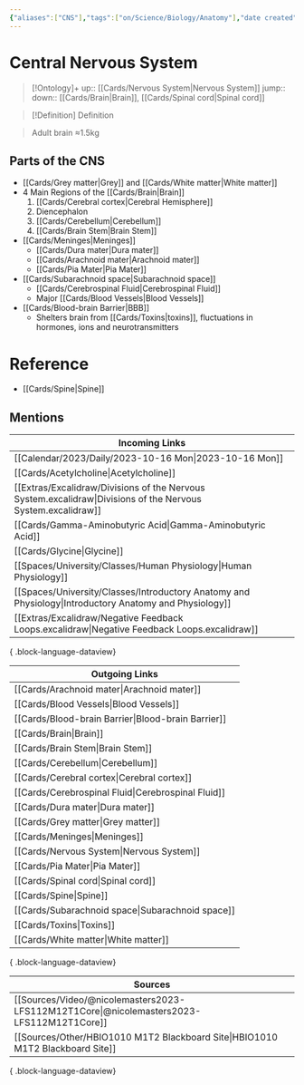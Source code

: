 ```yaml
---
{"aliases":["CNS"],"tags":["on/Science/Biology/Anatomy"],"date created":"2022-11-28 Mon","edited":"2023-04-06 Thu","dg-publish":true,"permalink":"/cards/central-nervous-system/","dgPassFrontmatter":true}
---
```


# Central Nervous System

> [!Ontology]+
> up:: [[Cards/Nervous System\|Nervous System]]
> jump::
> down:: [[Cards/Brain\|Brain]], [[Cards/Spinal cord\|Spinal cord]]

> [!Definition] Definition

> Adult brain ≈1.5kg

## Parts of the CNS

- [[Cards/Grey matter\|Grey]] and [[Cards/White matter\|White matter]]
- 4 Main Regions of the [[Cards/Brain\|Brain]]
	1. [[Cards/Cerebral cortex\|Cerebral Hemisphere]]
	2. Diencephalon
	3. [[Cards/Cerebellum\|Cerebellum]] 
	4. [[Cards/Brain Stem\|Brain Stem]]
- [[Cards/Meninges\|Meninges]]
	- [[Cards/Dura mater\|Dura mater]]
	- [[Cards/Arachnoid mater\|Arachnoid mater]] 
	- [[Cards/Pia Mater\|Pia Mater]]
- [[Cards/Subarachnoid space\|Subarachnoid space]]
	- [[Cards/Cerebrospinal Fluid\|Cerebrospinal Fluid]]
	- Major [[Cards/Blood Vessels\|Blood Vessels]]
- [[Cards/Blood-brain Barrier\|BBB]]
	- Shelters brain from [[Cards/Toxins\|toxins]], fluctuations in hormones, ions and neurotransmitters 

# Reference

- [[Cards/Spine\|Spine]]

## Mentions

| Incoming Links                                                                                                  |
| --------------------------------------------------------------------------------------------------------------- |
| [[Calendar/2023/Daily/2023-10-16 Mon\|2023-10-16 Mon]]                                                       |
| [[Cards/Acetylcholine\|Acetylcholine]]                                                                       |
| [[Extras/Excalidraw/Divisions of the Nervous System.excalidraw\|Divisions of the Nervous System.excalidraw]] |
| [[Cards/Gamma-Aminobutyric Acid\|Gamma-Aminobutyric Acid]]                                                   |
| [[Cards/Glycine\|Glycine]]                                                                                   |
| [[Spaces/University/Classes/Human Physiology\|Human Physiology]]                                             |
| [[Spaces/University/Classes/Introductory Anatomy and Physiology\|Introductory Anatomy and Physiology]]       |
| [[Extras/Excalidraw/Negative Feedback Loops.excalidraw\|Negative Feedback Loops.excalidraw]]                 |

{ .block-language-dataview}

| Outgoing Links                                        |
| ----------------------------------------------------- |
| [[Cards/Arachnoid mater\|Arachnoid mater]]         |
| [[Cards/Blood Vessels\|Blood Vessels]]             |
| [[Cards/Blood-brain Barrier\|Blood-brain Barrier]] |
| [[Cards/Brain\|Brain]]                             |
| [[Cards/Brain Stem\|Brain Stem]]                   |
| [[Cards/Cerebellum\|Cerebellum]]                   |
| [[Cards/Cerebral cortex\|Cerebral cortex]]         |
| [[Cards/Cerebrospinal Fluid\|Cerebrospinal Fluid]] |
| [[Cards/Dura mater\|Dura mater]]                   |
| [[Cards/Grey matter\|Grey matter]]                 |
| [[Cards/Meninges\|Meninges]]                       |
| [[Cards/Nervous System\|Nervous System]]           |
| [[Cards/Pia Mater\|Pia Mater]]                     |
| [[Cards/Spinal cord\|Spinal cord]]                 |
| [[Cards/Spine\|Spine]]                             |
| [[Cards/Subarachnoid space\|Subarachnoid space]]   |
| [[Cards/Toxins\|Toxins]]                           |
| [[Cards/White matter\|White matter]]               |

{ .block-language-dataview}

| Sources                                                                                     |
| ------------------------------------------------------------------------------------------- |
| [[Sources/Video/@nicolemasters2023-LFS112M12T1Core\|@nicolemasters2023-LFS112M12T1Core]] |
| [[Sources/Other/HBIO1010 M1T2 Blackboard Site\|HBIO1010 M1T2 Blackboard Site]]           |

{ .block-language-dataview}
